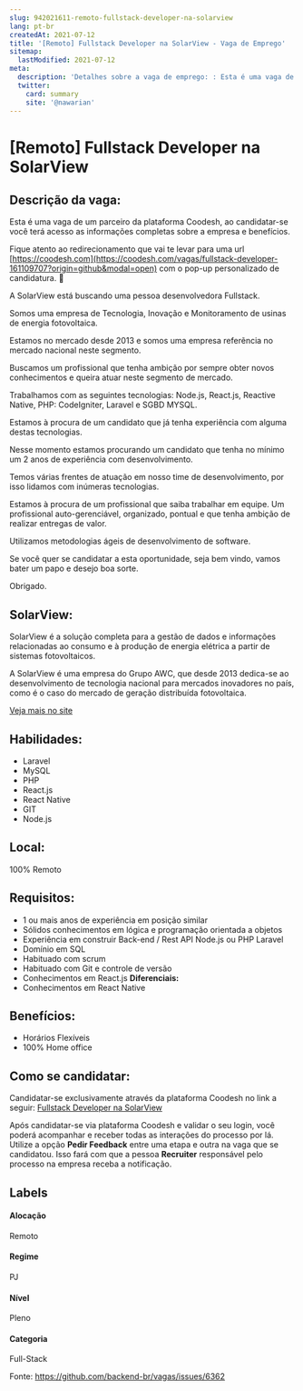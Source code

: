 ```yaml
---
slug: 942021611-remoto-fullstack-developer-na-solarview
lang: pt-br
createdAt: 2021-07-12
title: '[Remoto] Fullstack Developer na SolarView - Vaga de Emprego'
sitemap:
  lastModified: 2021-07-12
meta:
  description: 'Detalhes sobre a vaga de emprego: : Esta é uma vaga de um parceiro da plataforma Coodesh, ao candidatar-se você terá acesso as informações completas sobre a empresa e benefícios.  Fique atento ao redirecionamento que vai te levar para uma url [https://coodesh.com](https://coodesh.com/vagas/fullstack-developer-161109707?origin=github&modal=open) com o pop-up personalizado de candidatura. 👋 <p>A SolarView está buscando uma pessoa desenvolvedora Fullstack.</p> <p>Somos uma empresa de Tecnologia, Inovação e Monitoramento de usinas de energia fotovoltaica.</p> <p>Estamos no mercado desde 2013 e somos uma empresa referẽncia no mercado nacional neste segmento.&nbsp;</p> <p>Buscamos um profissional que tenha ambição por sempre obter novos conhecimentos e queira atuar neste segmento de mercado.&nbsp;</p> <p>Trabalhamos com as seguintes tecnologias: Node.js, React.js, Reactive Native, PHP: CodeIgniter, Laravel e SGBD MYSQL.</p> <p>Estamos à procura de um candidato que já tenha experiência com alguma destas tecnologias.&nbsp;</p> <p>Nesse momento estamos procurando um candidato que tenha no mínimo um 2 anos de experiência com desenvolvimento.&nbsp;</p> <p>Temos várias frentes de atuação em nosso time de desenvolvimento, por isso lidamos com inúmeras tecnologias.</p> <p>Estamos à procura de um profissional que saiba trabalhar em equipe. Um profissional auto-gerenciável, organizado, pontual e que tenha ambição de realizar entregas de valor.</p> <p>Utilizamos metodologias ágeis de desenvolvimento de software.&nbsp;</p> <p>Se você quer se candidatar a esta oportunidade, seja bem vindo, vamos bater um papo e desejo boa sorte.&nbsp;</p> <p>Obrigado.&nbsp;</p>'
  twitter:
    card: summary
    site: '@nawarian'
---
```


# [Remoto] Fullstack Developer na SolarView

## Descrição da vaga: 
Esta é uma vaga de um parceiro da plataforma Coodesh, ao candidatar-se você terá acesso as informações completas sobre a empresa e benefícios.


Fique atento ao redirecionamento que vai te levar para uma url [https://coodesh.com](https://coodesh.com/vagas/fullstack-developer-161109707?origin=github&modal=open) com o pop-up personalizado de candidatura. 👋
<p>A SolarView está buscando uma pessoa desenvolvedora Fullstack.</p>
<p>Somos uma empresa de Tecnologia, Inovação e Monitoramento de usinas de energia fotovoltaica.</p>
<p>Estamos no mercado desde 2013 e somos uma empresa referẽncia no mercado nacional neste segmento.&nbsp;</p>
<p>Buscamos um profissional que tenha ambição por sempre obter novos conhecimentos e queira atuar neste segmento de mercado.&nbsp;</p>
<p>Trabalhamos com as seguintes tecnologias: Node.js, React.js, Reactive Native, PHP: CodeIgniter, Laravel e SGBD MYSQL.</p>
<p>Estamos à procura de um candidato que já tenha experiência com alguma destas tecnologias.&nbsp;</p>
<p>Nesse momento estamos procurando um candidato que tenha no mínimo um 2 anos de experiência com desenvolvimento.&nbsp;</p>
<p>Temos várias frentes de atuação em nosso time de desenvolvimento, por isso lidamos com inúmeras tecnologias.</p>
<p>Estamos à procura de um profissional que saiba trabalhar em equipe. Um profissional auto-gerenciável, organizado, pontual e que tenha ambição de realizar entregas de valor.</p>
<p>Utilizamos metodologias ágeis de desenvolvimento de software.&nbsp;</p>
<p>Se você quer se candidatar a esta oportunidade, seja bem vindo, vamos bater um papo e desejo boa sorte.&nbsp;</p>
<p>Obrigado.&nbsp;</p>

## SolarView: 
 <p>SolarView é a solução completa para a gestão de dados e informações relacionadas ao consumo e à produção de energia elétrica a partir de sistemas fotovoltaicos.</p>

<p>A SolarView é uma empresa do Grupo AWC, que desde 2013 dedica-se ao desenvolvimento de tecnologia nacional para mercados inovadores no país, como é o caso do mercado de geração distribuída fotovoltaica.</p><a href='https://coodesh.com/empresas/solarview'>Veja mais no site</a>

 ## Habilidades: 
 - Laravel 
- MySQL 
- PHP 
- React.js 
- React Native 
- GIT 
- Node.js
## Local: 
 100% Remoto
## Requisitos: 
 - 1 ou mais anos de experiência em posição similar 
- Sólidos conhecimentos em lógica e programação orientada a objetos 
- Experiência em construir Back-end / Rest API Node.js ou PHP Laravel 
- Domínio em SQL 
- Habituado com scrum 
- Habituado com Git e controle de versão 
- Conhecimentos em React.js
**Diferenciais:** 
 - Conhecimentos em React Native
## Benefícios: 
 - Horários Flexíveis 
- 100% Home office
## Como se candidatar:
Candidatar-se exclusivamente através da plataforma Coodesh no link a seguir: [Fullstack Developer na SolarView](https://coodesh.com/vagas/fullstack-developer-161109707?origin=github&modal=open)


Após candidatar-se via plataforma Coodesh e validar o seu login, você poderá acompanhar e receber todas as interações do processo por lá. Utilize a opção <b>Pedir Feedback</b> entre uma etapa e outra na vaga que se candidatou. Isso fará com que a pessoa <b>Recruiter</b> responsável pelo processo na empresa receba a notificação.
## Labels
#### Alocação
Remoto
#### Regime
PJ
#### Nível
Pleno
#### Categoria
Full-Stack

Fonte: https://github.com/backend-br/vagas/issues/6362